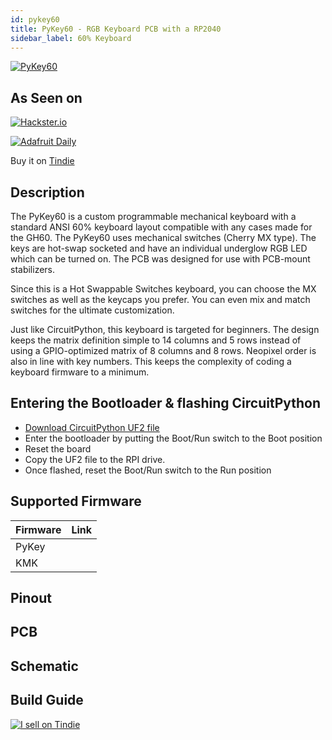 ```yaml
---
id: pykey60
title: PyKey60 - RGB Keyboard PCB with a RP2040
sidebar_label: 60% Keyboard
---
```


[![PyKey60](https://cdn.tindiemedia.com/images/resize/_pGlkaakG7Cx8w1APtDskXm0MQE=/p/fit-in/653x435/filters:fill(fff)/i/556481/products/2021-09-17T19%3A53%3A16.118Z-PXL_20210917_194732303.jpg?1631883222)](https://www.tindie.com/products/jpconstantineau/pykey60-rgb-keyboard-pcb-with-a-rp2040/)

## As Seen on

 [![Hackster.io](https://prod.hackster-cdn.online/assets/hackster_avnet_logo_blue-1b4e4fdb9ca5ceb1b0fff22a40150643485564c86e07fe4fc0dc562335b5fcdf.png)](https://www.hackster.io/news/bluemicro-s-pykey60-is-a-60-mechanical-keyboard-powered-by-an-rp2040-and-circuitpython-3d27434a6e92) 

 [![Adafruit Daily](https://www.adafruitdaily.com/app/themes/adafruit2013/images/email-header.png)](https://www.adafruitdaily.com/2021/09/28/python-on-microcontrollers-newsletter-31k-discord-users-hacktoberfest-and-much-more-python-adafruit-circuitpython-micropython-thepsf/)


Buy it on [Tindie](https://www.tindie.com/products/jpconstantineau/pykey60-rgb-keyboard-pcb-with-a-rp2040/)

## Description

The PyKey60 is a custom programmable mechanical keyboard with a standard ANSI 60% keyboard layout compatible with any cases made for the GH60. The PyKey60 uses mechanical switches (Cherry MX type). The keys are hot-swap socketed and have an individual underglow RGB LED which can be turned on. The PCB was designed for use with PCB-mount stabilizers.

Since this is a Hot Swappable Switches keyboard, you can choose the MX switches as well as the keycaps you prefer. You can even mix and match switches for the ultimate customization.

Just like CircuitPython, this keyboard is targeted for beginners. The design keeps the matrix definition simple to 14 columns and 5 rows instead of using a GPIO-optimized matrix of 8 columns and 8 rows. Neopixel order is also in line with key numbers. This keeps the complexity of coding a keyboard firmware to a minimum.


## Entering the Bootloader & flashing CircuitPython

* [Download CircuitPython UF2 file](https://circuitpython.org/board/jpconstantineau_pykey60/)
* Enter the bootloader by putting the Boot/Run switch to the Boot position
* Reset the board
* Copy the UF2 file to the RPI drive.
* Once flashed, reset the  Boot/Run switch to the Run position

## Supported Firmware

| Firmware | Link |
| -------- | ---- |
| PyKey    |      |
| KMK      |      |


## Pinout

## PCB

## Schematic

## Build Guide


[![I sell on Tindie](https://d2ss6ovg47m0r5.cloudfront.net/badges/tindie-mediums.png)](https://www.tindie.com/stores/jpconstantineau/?ref=offsite_badges&utm_source=sellers_jpconstantineau&utm_medium=badges&utm_campaign=badge_medium)
